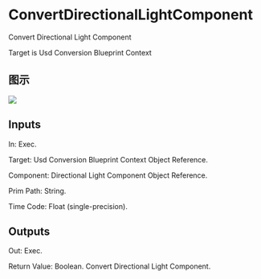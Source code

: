 # ConvertDirectionalLightComponent

Convert Directional Light Component

Target is Usd Conversion Blueprint Context

## 图示

![]($-20221218-18220383.png)

## Inputs

In: Exec.

Target: Usd Conversion Blueprint Context Object Reference.

Component: Directional Light Component Object Reference.

Prim Path: String.

Time Code: Float (single-precision).  

## Outputs

Out: Exec.

Return Value: Boolean. Convert Directional Light Component.

